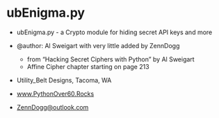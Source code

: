 # ubEnigma.py
- ubEnigma.py - a Crypto module for hiding secret API keys and more
- @author: Al Sweigart with very little added by ZennDogg
  - from “Hacking Secret Ciphers with Python” by Al Sweigart
  - Affine Cipher chapter starting on page 213
  
- Utility_Belt Designs, Tacoma, WA
- www.PythonOver60.Rocks
- ZennDogg@outlook.com
